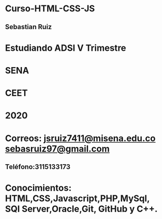 # Curso-HTML-CSS-JS

## Sebastian Ruiz

# Estudiando ADSI V Trimestre 

# SENA 

# CEET

# 2020

# Correos: jsruiz7411@misena.edu.co   sebasruiz97@gmail.com

## Teléfono:3115133173

# Conocimientos: HTML,CSS,Javascript,PHP,MySql, SQl Server,Oracle,Git, GitHub y C++.
